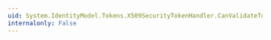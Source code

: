 ```yaml
---
uid: System.IdentityModel.Tokens.X509SecurityTokenHandler.CanValidateToken
internalonly: False
---
```

